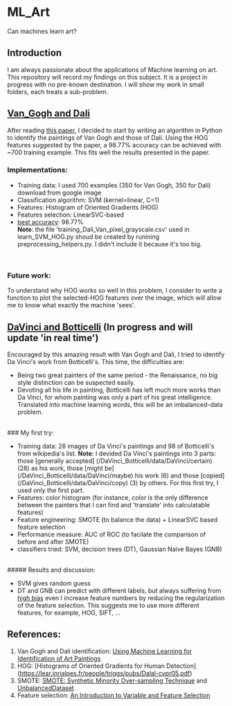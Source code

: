 # ML_Art
Can machines learn art?

## Introduction
I am always passionate about the applications of Machine learning on art. <br /> This repository will record my findings on this subject. 
It is a project in progress with no pre-known destination. I will show my work in small folders, each treats a sub-problem.
<br />

## [Van_Gogh and Dali](/VanGogh_Dali)
After reading [this paper](http://cs229.stanford.edu/proj2010/BlessingWen-UsingMachineLearningForIdentificationOfArtPaintings.pdf), 
I decided to start by writing an algorithm in Python to identify the paintings of Van Gogh and those of Dali. 
Using the HOG features suggested by the paper, a 98.77% accuracy can be achieved with ~700 training example. This fits well the 
results presented in the paper. <br />

### Implementations:
- Training data: I used 700 examples (350 for Van Gogh, 350 for Dali) download from google image
- Classification algorithm: SVM (kernel=linear, C=1)
- Features: Histogram of Oriented Gradients (HOG)
- Features selection: LinearSVC-based
- [best accuracy](/VanGogh_Dali/plots/best_result_HOG.png): 98.77% <br />
**Note**: the file 'training_Dali_Van_pixel_grayscale.csv' used in learn_SVM_HOG.py shoud be created by runining preprocessing_helpers.py. I didn't include it because it's too big.
<br />

### Future work:
To understand why HOG works so well in this problem, I consider to write a function to plot the selected-HOG features
over the image, which will allow me to know what exactly the machine 'sees'.

## [DaVinci and Botticelli](/DaVinci_Botticelli) (In progress and will update 'in real time')
Encouraged by this amazing result with Van Gogh and Dali, I tried to identify Da Vinci's work from Botticelli's. 
This time, the difficulties are: <br />
- Being two great painters of the same period - the Renaissance, no big style distinction can be suspected easily. <br />
- Devoting all his life in painting, Botticelli has left much more works than Da Vinci, for whom painting was only a part of his
great intelligence. Translated into machine learning words, this will be an imbalanced-data problem.<br />

<br />
### My first try: 

- Training data: 28 images of Da Vinci's paintings and 98 of Botticelli's from wikipedia's list. 
**Note**: I devided Da Vinci's paintings into 3 parts: those [generally accepted] (/DaVinci_Botticelli/data/DaVinci/certain) (28) as his work, those [might be] (/DaVinci_Botticelli/data/DaVinci/maybe) his work (6) 
and those [copied] (/DaVinci_Botticelli/data/DaVinci/copy) (3) by others. For this first try, I used only the first part.
- Features: color histogram (for instance, color is the only difference between the painters that I can find and 'translate' into calculatable
features)
- Feature engineering: SMOTE (to balance the data) + LinearSVC based feature selection
- Performance measure: AUC of ROC (to facilate the comparison of before and after SMOTE)
- classifiers tried: SVM, decision trees (DT), Gaussian Naive Bayes (GNB) <br />
<br />
##### Results and discussion: 

- SVM gives random guess
- DT and GNB can predict with different labels, but always suffering from [high bias](/DaVinci_Botticelli/plots/) even
I increase feature numbers by reducing the regularization of the feature selection. This suggests me to use more different features, 
for example, HOG, SIFT, ...

## References:
1. Van Gogh and Dali identification: [Using Machine Learning for Identification of Art Paintings](http://cs229.stanford.edu/proj2010/BlessingWen-UsingMachineLearningForIdentificationOfArtPaintings.pdf)
2. HOG: [Histograms of Oriented Gradients for Human Detection] (https://lear.inrialpes.fr/people/triggs/pubs/Dalal-cvpr05.pdf)
3. SMOTE: [SMOTE: Synthetic Minority Over-sampling Technique](https://www.jair.org/media/953/live-953-2037-jair.pdf) and [UnbalancedDataset](https://github.com/fmfn/UnbalancedDataset)
4. Feature selection: [An Introduction to Variable and Feature Selection](http://www.jmlr.org/papers/volume3/guyon03a/guyon03a.pdf)




